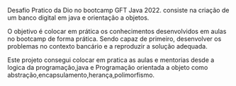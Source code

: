 Desafio Pratico da Dio no bootcamp GFT Java 2022. consiste na criação de um banco digital em java e orientação a objetos. 

O objetivo é colocar em prática os conhecimentos desenvolvidos em aulas no bootcamp de forma prática. Sendo capaz de primeiro,  desenvolver os problemas no contexto bancário e a reproduzir a solução adequada.

Este projeto consegui colocar em pratica as aulas e mentorias desde a logica da programação,java e Programação orientada a objeto como abstração,encapsulamento,herança,polimorfismo.
